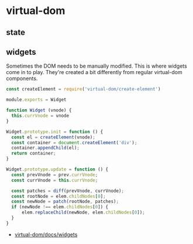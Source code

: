 # virtual-dom

## state

## widgets
Sometimes the DOM needs to be manually modified. This is where widgets come in
to play. They're created a bit differently from regular virtual-dom components.

```js
const createElement = require('virtual-dom/create-element')

module.exports = Widget

function Widget (vnode) {
  this.currVnode = vnode
}

Widget.prototype.init = function () {
  const el = createElement(vnode);
  const container = document.createElement('div');
  container.appendChild(el);
  return container;
}

Widget.prototype.update = function () {
  const prevVnode = prev.currVnode;
  const currVnode = this.currVnode;

  const patches = diff(prevVnode, currVnode);
  const rootNode = elem.childNodes[0];
  const newNode = patch(rootNode, patches);
  if (newNode !== elem.childNodes[0]) {
      elem.replaceChild(newNode, elem.childNodes[0]);
  }
}
```

- [virtual-dom/docs/widgets](https://github.com/Raynos/mercury/blob/master/docs/widgets.md)
